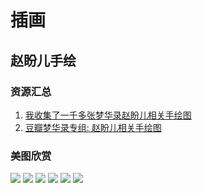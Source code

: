 # 插画

## 赵盼儿手绘

### 资源汇总
1. [我收集了一千多张梦华录赵盼儿相关手绘图](https://www.bilibili.com/video/BV1NN4y1u7GA/)
2. [豆瓣梦华录专组: 赵盼儿相关手绘图](https://www.douban.com/group/topic/274331396/?_i=4537692bbuQ57r,4537695EBOLKYV&dt_platform=wechat_friends&dt_dapp=1)


### 美图欣赏

![](/image/erchuang/piant/paner-1.webp)
![](/image/erchuang/piant/paner-2.jpg)
![](/image/erchuang/piant/paner-3.jpg)
![](/image/erchuang/piant/paner-4.jpg)
![](/image/erchuang/piant/paner-5.jpg)
![](/image/erchuang/piant/paner-6.jpg)
